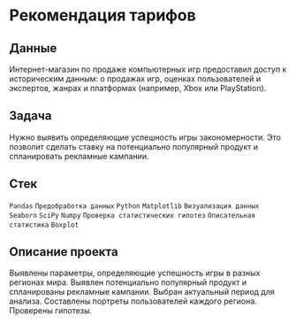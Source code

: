 # Рекомендация тарифов


## Данные

Интернет-магазин по продаже компьютерных игр предоставил доступ к историческим данным: о продажах игр, оценках пользователей и экспертов, жанрах и платформах (например, Xbox или PlayStation).

## Задача

Нужно выявить определяющие успешность игры закономерности. Это позволит сделать ставку на потенциально популярный продукт и спланировать рекламные кампании.  

## Стек

`Pandas` `Предобработка данных` `Python` `Matplotlib` `Визуализация данных` `Seaborn` `SciPy` `Numpy` `Проверка статистических гипотез` `Описательная статистика` `Boxplot`

## Описание проекта
Выявлены параметры, определяющие успешность игры в разных регионах мира. Выявлен потенциально популярный продукт и спланированы рекламные кампании.
Выбран актуальный период для анализа. Составлены портреты пользователей каждого региона. Проверены гипотезы.
